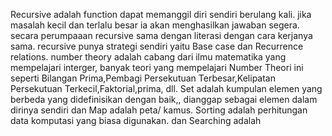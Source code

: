 Recursive adalah function dapat memanggil diri sendiri berulang kali. jika masalah kecil dan terlalu besar ia akan menghasilkan jawaban segera. secara perumpaaan recursive sama dengan literasi dengan cara kerjanya sama. recursive punya strategi sendiri yaitu Base case dan Recurrence relations.
number theory adalah cabang dari ilmu matematika yang mempelajari interger, banyak teori yang mempelajari Number Theori ini seperti Bilangan Prima,Pembagi Persekutuan Terbesar,Kelipatan Persekutuan Terkecil,Faktorial,prima, dll.
Set adalah kumpulan elemen yang berbeda yang didefinisikan dengan baik,, dianggap sebagai elemen dalam dirinya sendiri dan Map adalah peta/ kamus. Sorting adalah perhitungan data komputasi yang biasa digunakan. dan Searching adalah 